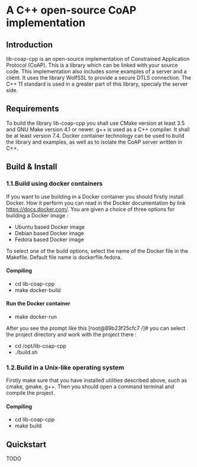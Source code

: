 # A C++ open-source CoAP implementation

## Introduction
lib-coap-cpp is an open-source implementation of Constrained Application Protocol (CoAP).
This is a library which can be linked with your source code. 
This implementation also includes some examples of a server and a client.
It uses the library WolfSSL to provide a secure DTLS connection. The C++ 11 standard is used in a greater part of this library, specialy the server side. 

## Requirements
To build the library lib-coap-cpp you shall use CMake version at least 3.5 and GNU Make version 4.1 or newer.
g++ is used as a C++ compiler. It shall be at least version 7.4.
Docker container technology can be used to build the library and examples, as well as to isolate the CoAP server written in C++.

## Build \& Install
### 1.1.Build using docker containers
If you want to use building in a Docker container you should firstly install Docker.
How it perform you can read in the Docker documentation by link https://docs.docker.com/.
You are given a choice of three options for building a Docker image :
* Ubuntu based Docker image
* Debian based Docker image
* Fedora based Docker image

To select one of the build options, select the name of the Docker file in the Makefile.
Default file name is dockerfile.fedora.

#### Compiling
* cd lib-coap-cpp
* make docker-build

#### Run the Docker container
* make docker-run

After you see the prompt like this [root@89b23f25cfc7 /]# you can select the 
project directory and work with the project there :

* cd /opt/lib-coap-cpp
* ./build.sh

### 1.2.Build in a Unix-like operating system
Firstly make sure that you have installed utilities described above, such as cmake, gmake, g++.
Then you should open a command terminal and compile the project.

#### Compiling
* cd lib-coap-cpp
* make build

## Quickstart
TODO